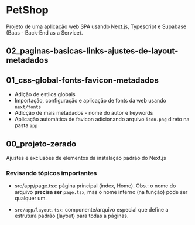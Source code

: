 # PetShop

Projeto de uma aplicação web SPA usando Next.js, Typescript e Supabase (Baas - Back-End as a Service).

## 02_paginas-basicas-links-ajustes-de-layout-metadados

## 01_css-global-fonts-favicon-metadados

- Adição de estilos globais
- Importação, configuração e aplicação de fonts da web usando `next/fonts`
- Adicção de mais metadados - nome do autor e keywords
- Aplicação automática de favicon adicionando arquivo `icon.png` direto na pasta `app`

## 00_projeto-zerado

Ajustes e exclusões de elementos da instalação padrão do Next.js

### Revisando tópicos importantes

- src/app/page.tsx: página principal (index, Home). Obs.: o nome do arquivo **precisa ser** `page.tsx`, mas o nome interno (na função) pode ser qualquer um.

- `src/app/layout.tsx`: componente/arquivo especial que define a estrutura padrão (layout) para todas a páginas.
